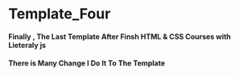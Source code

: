 # Template_Four
#### Finally , The Last Template After Finsh HTML &amp; CSS Courses with Lieteraly js

#### There is Many Change I Do It To The Template 
